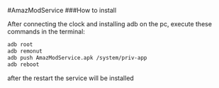 #AmazModService
###How to install

After connecting the clock and installing adb on the pc, execute these commands in the terminal:
```bash
adb root
adb remonut
adb push AmazModService.apk /system/priv-app
adb reboot
 ```
 
 after the restart the service will be installed
